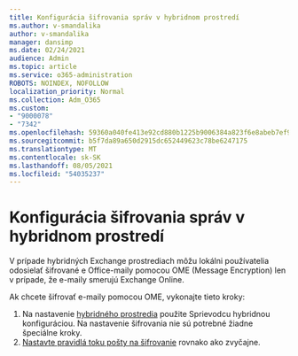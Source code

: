 ```yaml
---
title: Konfigurácia šifrovania správ v hybridnom prostredí
ms.author: v-smandalika
author: v-smandalika
manager: dansimp
ms.date: 02/24/2021
audience: Admin
ms.topic: article
ms.service: o365-administration
ROBOTS: NOINDEX, NOFOLLOW
localization_priority: Normal
ms.collection: Adm_O365
ms.custom:
- "9000078"
- "7342"
ms.openlocfilehash: 59360a040fe413e92cd880b1225b9006384a823f6e8abeb7ef922949b9a874fd
ms.sourcegitcommit: b5f7da89a650d2915dc652449623c78be6247175
ms.translationtype: MT
ms.contentlocale: sk-SK
ms.lasthandoff: 08/05/2021
ms.locfileid: "54035237"
---
```

# <a name="configure-message-encryption-for-a-hybrid-environment"></a>Konfigurácia šifrovania správ v hybridnom prostredí

V prípade hybridných Exchange prostrediach môžu lokálni používatelia odosielať šifrované e Office-maily pomocou OME (Message Encryption) len v prípade, že e-maily smerujú Exchange Online.

Ak chcete šifrovať e-maily pomocou OME, vykonajte tieto kroky:

1. Na nastavenie [hybridného prostredia](https://docs.microsoft.com/Exchange/hybrid-configuration-wizard) použite Sprievodcu hybridnou konfiguráciou. Na nastavenie šifrovania nie sú potrebné žiadne špeciálne kroky.
2. [Nastavte pravidlá toku pošty na šifrovanie](https://docs.microsoft.com/microsoft-365/compliance/define-mail-flow-rules-to-encrypt-email) rovnako ako zvyčajne.


